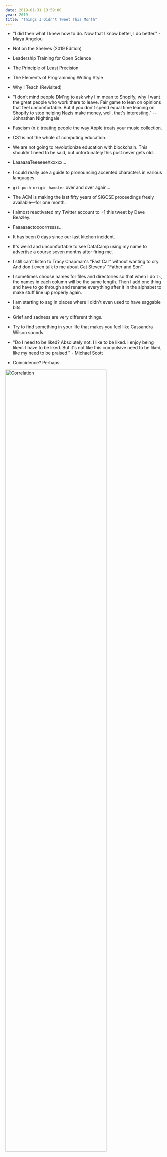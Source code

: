 ```yaml
---
date: 2019-01-31 13:59:00
year: 2019
title: "Things I Didn't Tweet This Month"
---
```


-   "I did then what I knew how to do. Now that I know better, I do better." - Maya Angelou

-   Not on the Shelves (2019 Edition)

-   Leadership Training for Open Science

-   The Principle of Least Precision

-   The Elements of Programming Writing Style

-   Why I Teach (Revisited)

-   "I don’t mind people DM'ng to ask why I'm mean to Shopify, why I want the great people who work there to leave.
    Fair game to lean on opinions that feel uncomfortable.
    But if you don't spend equal time leaning on Shopify to stop helping Nazis make money, well, that's interesting."
    -- Johnathan Nightingale

-   Fascism (n.): treating people the way Apple treats your music collection.

-   CS1 is not the whole of computing education.

-   We are not going to revolutionize education with blockchain.
    This shouldn't need to be said,
    but unfortunately this post never gets old.

-   LaaaaaaTeeeeeeXxxxxx...

-   I could really use a guide to pronouncing accented characters in various languages.

-   `git push origin hamster` over and over again...

-   The ACM is making the last fifty years of SIGCSE proceedings freely available—for one month.

-   I almost reactivated my Twitter account to +1 this tweet by Dave Beazley.

-   Faaaaaactoooorrrssss...

-   It has been 0 days since our last kitchen incident.

-   It's weird and uncomfortable to see DataCamp
    using my name to advertise a course
    seven months after firing me.

-   I still can't listen to Tracy Chapman's "Fast Car" without wanting to cry.
    And don't even talk to me about Cat Stevens' "Father and Son".

-   I sometimes choose names for files and directories so that when I do `ls`, the names in each column will be the same length.
    Then I add one thing and have to go through and rename everything after it in the alphabet to make stuff line up properly again.

-   I am starting to sag in places where I didn't even used to have saggable bits.

-   Grief and sadness are very different things.

-   Try to find something in your life that makes you feel like Cassandra Wilson sounds.

-   "Do I need to be liked? Absolutely not. I like to be liked. I enjoy being liked. I have to be liked. But it's not like this compulsive need to be liked, like my need to be praised." - Michael Scott

-   Coincidence? Perhaps:

<p><a href="{{'/files/2019/01/correlation.png' | relative_url}}"><img src="{{'/files/2019/01/correlation.png' | relative_url}}" width="80%" alt="Correlation"></a></p>
